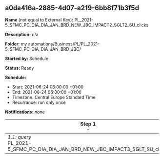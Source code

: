 ## a0da416a-2885-4d07-a219-6bb8f71b3f5d

**Name** (not equal to External Key)**:** PL_2021-5_SFMC_PC_DIA_DIA_JAN_BRD_NEW_JBC_IMPACT2_SGLT2_SU_clicks

**Description:** n/a

**Folder:** my automations/Business/PL/PL_2021-5_SFMC_PC_DIA_DIA_JAN_BRD_JBC/

**Started by:** Schedule

**Status:** Ready

**Schedule:**

* Start: 2021-06-24 06:00:00 +01:00
* End: 2021-06-24 06:00:00 +01:00
* Timezone: Central Europe Standard Time
* Recurrance: run only once

**Notifications:** _none_


| Step 1<br>_<small>-</small>_ |
| --- |
| _1.1: query_<br>PL_2021-5_SFMC_PC_DIA_DIA_JAN_BRD_NEW_JBC_IMPACT3_SGLT_SU_clicks |
